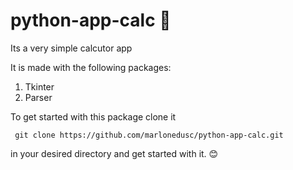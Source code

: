 # python-app-calc 🔢

Its a very simple calcutor app

It is made with the following packages:
  1. Tkinter
  2. Parser
  
To get started with this package clone it 
```
 git clone https://github.com/marlonedusc/python-app-calc.git
```
in your desired directory and get started with it. 😊
